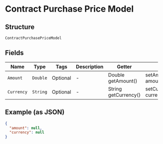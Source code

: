 
# Contract Purchase Price Model

## Structure

`ContractPurchasePriceModel`

## Fields

| Name | Type | Tags | Description | Getter | Setter |
|  --- | --- | --- | --- | --- | --- |
| `Amount` | `Double` | Optional | - | Double getAmount() | setAmount(Double amount) |
| `Currency` | `String` | Optional | - | String getCurrency() | setCurrency(String currency) |

## Example (as JSON)

```json
{
  "amount": null,
  "currency": null
}
```

